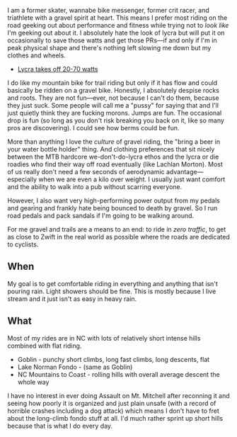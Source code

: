 I am a former skater, wannabe bike messenger,  former crit racer, and triathlete with a gravel spirit at heart. This means I prefer most riding on the road geeking out about performance and fitness while trying not to *look like* I'm geeking out about it. I absolutely hate the look of lycra but will put it on occasionally to save those watts and get those PRs—if and only if I'm in peak physical shape and there's nothing left slowing me down but my clothes and wheels.

- [Lycra takes off 20-70 watts](Lycra%20takes%20off%2020-70%20watts.md)

I do like my mountain bike for trail riding but only if it has flow and could basically be ridden on a gravel bike. Honestly, I absolutely despise rocks and roots. They are not fun—ever, not because I can't do them, because they just suck. Some people will call me a "pussy" for saying that and I'll just quietly think they are fucking morons. Jumps are fun. The occasional drop is fun (so long as you don't risk breaking you back on it, like so many pros are discovering). I could see how berms could be fun.

More than anything I love the *culture* of gravel riding, the "bring a beer in your water bottle holder" thing. And clothing preferences that sit nicely between the MTB hardcore we-don't-do-lycra ethos and the lycra or die roadies who find their way off road eventually (like Lachlan Morton). Most of us really don't need a few seconds of aerodynamic advantage—especially when we are even a kilo over weight. I usually just want comfort and the ability to walk into a pub without scarring everyone. 

However, I also want very high-performing power output from my pedals and gearing and frankly hate being bounced to death by gravel. So I run road pedals and pack sandals if I'm going to be walking around.

For me gravel and trails are a means to an end: to ride in *zero traffic*, to get as close to Zwift in the real world as possible where the roads are dedicated to cyclists.

## When

My goal is to get comfortable riding in everything and anything that isn't pouring rain. Light showers should be fine. This is mostly because I live stream and it just isn't as easy in heavy rain.

## What

Most of my rides are in NC with lots of relatively short intense hills combined with flat riding. 

- Goblin  - punchy short climbs, long fast climbs, long descents, flat
- Lake Norman Fondo - (same as Goblin)
- NC Mountains to Coast - rolling hills with overall average descent the whole way

I have no interest in ever doing Assault on Mt. Mitchell after reconning it and seeing how poorly it is organized and just plain unsafe (with a record of horrible crashes including a dog attack) which means I don't have to fret about the long-climb fondo stuff at all. I'd much rather sprint up short hills because that is what I do every day.